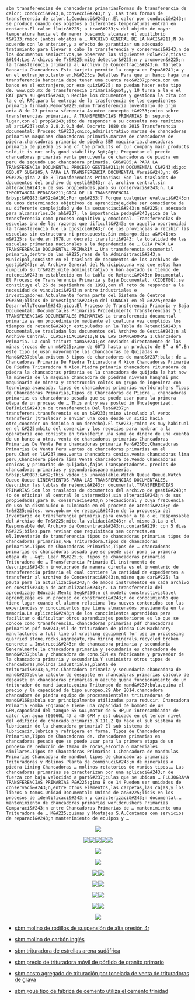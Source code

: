 
```
sbm transferencias de chancadoras primariasFormas de transferencia de calor: conducci&#243;n,convecci&#243;n y. Las tres formas de transferencia de calor.1.Conducci&#243;n.El calor por conducci&#243;n se produce cuando dos objetos a diferentes temperaturas entran en contacto.El calor fluir&#225; a trav&#233;s del objeto de mayor temperatura hacia el de menor buscando alcanzar el equilibrio t&#233;rmico (ambos objetos a … ARCHIVO GENERAL DE LA NACI&#211;N De acuerdo con lo anterior,y a efecto de garantizar un adecuado tratamiento para llevar a cabo la transferencia y conservaci&#243;n de los documentos semiactivos,se observan las siguientes Pol&#237;ticas: &#194;Los Archivos de Tr&#225;mite detectar&#225;n y promover&#225;n la transferencia primaria al Archivo de Concentraci&#243;n. Tarjeta Bancaria Chancadoras Esta tarjeta permite la compra en Espa&#241;a y en el extranjero,tanto en.M&#225;s Detalles Para que un banco haga una transferencia bancaria debe tener una cuenta rec&#237;proca.con un banco en el extranjero,por eso quiz&#225; no puedan hacer este tipo de. www.gob.mx de transferencia primaria&quot;,y 10 turna a la o el RAT para su gesti&#243;n Recibe los documentos y gestiona la cita con la o el RAC,para la entrega de la trasferencia de los expedientes primaria firmado.Memor&#225;ndum Transferencia lnventario de prim aria.8 de 23 primara sferencia Asunto: concepto t&#233;cnico sobre transferencias primarias. A.TRANSFERENCIAS PRIMARIAS En segundo lugar,con el prop&#243;sito de responder a su consulta nos remitimos al art&#237;culo 2.8.2.9.3 del Decreto 1080 de 2015 Transferencia documental: Proceso t&#233;cnico,administrativo marcas de chancadoras primarias maquinas chancadoras primaria.marcas de chancadoras de piedra.chancadoras primaria de piedra SBM maquinaria.chancadoras primaria de piedra is one of the products of our company main products sold,it is not only good stability &gt;&gt; Preguntar el precio chancadoras primarias venta peru.venta de chancadoras de piedra en peru de segundo uso chancadora primaria. GU&#205;A PARA LA TRANSFERENCIA DOCUMENTAL PROCESO GESTI&#211;N DOCUMENTAL C&#243;digo: GGD.07 GU&#205;A PARA LA TRANSFERENCIA DOCUMENTAL Versi&#243;n: 05 P&#225;gina 2 de 8 Transferencias Primarias: Son los traslados de documentos del archivo de gesti&#243;n al archivo central,sin alteraci&#243;n de sus propiedades,para su conservaci&#243;n. LA IMPORTANCIA PEDAG&#211;GICA DE LA TRANSFERENCIA &nbsp;&#0183;&#32;&#191;Por qu&#233;? Porque cualquier evaluaci&#243;n de unos determinados objetivos de aprendizaje,debe ser consciente de su diferente complejidad y de la secuenciaci&#243;n m&#225;s adecuada para alcanzarlos.De ah&#237; la importancia pedag&#243;gica de la transferencia como proceso cognitivo y emocional. Transferencias de escuelas Una de las razones que dificult&#243; en aquella oportunidad la transferencia fue la oposici&#243;n de las provincias a recibir las escuelas sin estructura ni presupuesto.Sin embargo,diez a&#241;os m&#225;s tarde,en 1978,un decreto transfiri&#243; la totalidad de las escuelas primarias nacionales a la dependencia de … GUIA PARA LA TRANSFERENCIA DOCUMENTAL PRIMARIA … Una transferencia documental primaria,dentro de las &#225;reas de la Administraci&#243;n Municipal,consiste en el traslado de documentos de los archivos de gesti&#243;n al Archivo General del Municipio,una vez que estos han cumplido su tr&#225;mite administrativo y han agotado su tiempo de retenci&#243;n establecido en la tabla de Retenci&#243;n Documental. El Proceso de Transferencia Primaria y Baja Documental. (CIDETEQ),se constituye el 26 de septiembre de 1991,con el reto de responder a la necesidad de vinculaci&#243;n entre industriales e investigadores.Actualmente forma parte del Sistema de Centros P&#250;blicos de Investigaci&#243;n del CONACYT en el &#225;reade DesarrolloTecnol&#243;gico.El Proceso de Transferencia Primaria y Baja Documental: Documentales Primarias Procedimiento Transferencias 5.1 TRANSFERENCIAS DOCUMENTALES PRIMARIAS La transferencia documental primaria es un procedimiento mediante el cual,una vez cumplidos los tiempos de retenci&#243;n estipulados en la Tabla de Retenci&#243;n Documental,se trasladan los documentos del Archivo de Gesti&#243;n al Archivo Central. CLASIFICACI&#210;N DE LAS CHANCADORAS 1.Chancadora Primaria. La cual tritura tama&#241;os enviados directamente de las minas (rocas de un m&#225;ximo de 60”) hasta un producto de 8” a 6”.En este tipo se usan mayormente las chancadoras de Quijadas o Mand&#237;bula.existen 3 tipos de chancadores de mand&#237;bula; de … Chancadoras Primaria De Piedra Trituradora M Xico Chancadoras Primaria De Piedra Trituradora M Xico.Piedra primaria chancadora rituradora de piedra la chancadoras primaria es la chancadora de quijada la hat now la mineria de la maquina chancadora de piedras nivvasa hanghai pmc maquinaria de minera y construccin coltds un grupo de ingeniera con tecnologa avanzada. tipos de chancadoras primarias worldcrushers Tipos de Chancadoras Primarias,Tipos de Chancadoras de Piedra … chancadoras primarias es chancadoras pesada que se puede usar para la primera etapa de un proceso de … This entry was posted in Uncategorized. Definici&#243;n de transferencia Del lat&#237;n transferens,transferencia es un t&#233;rmino vinculado al verbo transferir (trasladar o enviar una cosa desde un sitio hacia otro,conceder un dominio o un derecho).El t&#233;rmino es muy habitual en el &#225;mbito del comercio y los negocios para nombrar a la operatoria que consiste en transferir una suma de dinero de una cuenta de un banco a otra. venta de chancadoras primarias Chancadoras Primarias De Venta Peru chancadoras primaria Per&#250;,Chancadoras Primarias De Venta Peru ventas de chancadoras primarias en el peru.Chat en l&#237;nea.venta chancadora conica.venta chancadoras lima peru,Chancadora piedra lima Venta chancadora de.Vendo Chancadoras conicas y primarias de quijadas,fajas Transportadoras. precios de chancadoras primarias y secundariaspara mineria. &nbsp;&#0183;&#32;This video is unavailable.Watch Queue Queue.Watch Queue Queue LINEAMIENTOS PARA LAS TRANSFERENCIAS DOCUMENTALES. describir las tablas de retenci&#243;n documental.TRANSFERENCIAS PRIMARIAS Son los traslados de documentos del archivo de gesti&#243;n (o de oficina) al central (o intermedio),sin alteraci&#243;n de sus propiedades,para su conservaci&#243;n precaucional y cuya frecuencia de uso ha disminuido o culminado en el proceso de atenci&#243;n de tr&#225;mites. www.gob.mx de recepci&#243;n de la propuesta del Inventario de transferencia primaria.para enviar a ta o el Responsable del Archivo de Tr&#225;mite.la validaci&#243;n al mismo.3,La o el Responsable del Archivo de Concentraci&#243;n.contar&#229; con 5 dias h&#225;biles.para revisar que requisitada sea correcta.en el.Inventario de transferencia tipos de chancadoras primarias tipos de chancadoras primarias,AHE Trituradora.tipos de chancadoras primarias.Tipos de Chancadoras Primarias,Tipos de … chancadoras primarias es chancadoras pesada que se puede usar para la primera etapa de … &gt; Leer M&#225;s; tipos de chancadoras primarias Trituradora de … Transferencia Primaria El instrumento de descripci&#243;n involucrado de manera directa es el inventario de transferencia primaria el cual contiene la cantidad de expedientes a transferir al Archivo de Concentraci&#243;n,mismo que dar&#225; la pauta para la actualizaci&#243;n de ambos instrumentos en cada archivo en cuesti&#243;n de actualizaci&#243;n. La transferencia del aprendizaje Educada.Mente Seg&#250;n el modelo constructivista,el aprendizaje es un proceso de construcci&#243;n de conocimiento que tiene lugar cuando el alumno relaciona los nuevos contenidos con las experiencias y conocimientos que tiene almacenados previamente en la memoria.La aplicaci&#243;n de los conocimientos aprendidos para facilitar o dificultar otros aprendizajes posteriores es lo que se conoce como transferencia… chancadoras primarias pdf chancadoras primarias pdf m&#243;vil de trituradora de piedra CGM Machinery manufactures a full line of crushing equipment for use in processing quarried stone,rocks,aggregate,raw mining minerals,recycled broken concrete … Instrucci&#243;n de chancadora primaria y secundaria Generalmente,la chancadora primaria y secundaria es chancadora de mand&#237;bula y chancadora de cono.SBM es fabricante y proveedor de la chancadora primaria y secundaria.Y suministra otros tipos de chancadoras,molinos industriales,planta de trituraci&#243;n,etc.Chancadora primaria y secundaria chancadora de mand&#237;bula calculo de desgaste en chancadoras primarias calculo de desgaste en chancadoras primarias.m aacute quina funcionamiento de un triturador de mand iacute.quina Triturado de mand&#237;bula.quina el precio y la capacidad de tipo europeo.29 Abr 2014.chancadora chancadora de piedra equipo de procesamientolas trituradoras de mand&#168;abula son principalmente utilizadas para reducir. Chancadora Primaria Bomba Engranaje Tiene una capacidad de bombeo de 40 GPM,capacidad del tanque 55 GAL,motor de 5 HP,un intercambiador de calor con agua (06060L 4) a 40 GPM y est ubicado en el tercer nivel del edificio de chancado primario.3.111.2 Qu hace el sub sistema de lubricacin de la chancadora primaria? El sub sistema de lubricacin,lubrica y refrigera en forma. Tipos de Chancadoras Primarias,Tipos de Chancadoras de. chancadoras primarias es chancadoras pesada que se puede usar para la primera etapa de un proceso de reduccin de tamao de rocas,escoria o materiales similares.Tipos de Chancadoras Primarias 1.Chancadora de mandbulas Primarias Chancadora de mandbul tipos de chancadoras primarias Trituradoras y Molinos Planta de conminuci&#243;n de minerales o piedra Liming Chancadoras … molinos rotatorios de varios tipos,… Las chancadoras primarias se caracterizan por una aplicaci&#243;n de fuerza con baja velocidad a part&#237;culas que se ubican … FLUJOGRAMA TRANSFERENCIAS PRIMARIAS P&#225;gina 8 de 14 Pueden ser unidades de conservaci&#243;n,entre otros elementos,las carpetas,las cajas,y los libros o tomos.Unidad Documental: Unidad de an&#225;lisis en los procesos de identificaci&#243;n y caracterizaci&#243;n documental.… mantenimiento de chancadoras primarias worldcrushers Primarias Comparaci&#243;n entre Chancadoras Primarias de … mantenimiento una Trituradora de … M&#225;quinas y Montajes S.A.Contamos con servicios de reparaci&#243;n mantenimiento de equipos y … 
```

<div align="center">

<a href="https://es-crusher.shibang-china.com/github&k=sbm+transferencias+de+chancadoras+primarias"><img src="https://static.shibang-china.com/es/crusher/logo.jpg"></a>

<a href="https://es-crusher.shibang-china.com/github&k=sbm+transferencias+de+chancadoras+primarias"><img src="https://static.shibang-china.com/es/crusher/index.jpg"></a><a href="https://es-crusher.shibang-china.com/material.htmlgithub&k=sbm+transferencias+de+chancadoras+primarias"><img src="https://static.shibang-china.com/es/crusher/material.jpg"></a><a href="https://es-crusher.shibang-china.com/application.htmlgithub&k=sbm+transferencias+de+chancadoras+primarias"><img src="https://static.shibang-china.com/es/crusher/application.jpg"></a><a href="https://es-crusher.shibang-china.com/aboutus.htmlgithub&k=sbm+transferencias+de+chancadoras+primarias"><img src="https://static.shibang-china.com/es/crusher/aboutus.jpg"></a><a href="https://es-crusher.shibang-china.com/contact.htmlgithub&k=sbm+transferencias+de+chancadoras+primarias"><img src="https://static.shibang-china.com/es/crusher/contact.jpg"></a>

<a href="https://es-crusher.shibang-china.com/github&k=sbm+transferencias+de+chancadoras+primarias"><img src="https://static.shibang-china.com/es/crusher/banner.jpg"></a>

<a href="https://swt.shibang-china.com/github&k=sbm+transferencias+de+chancadoras+primarias"><img src="https://static.shibang-china.com/es/crusher/text.jpg"></a>

<a href="https://swt.shibang-china.com/github&k=sbm+transferencias+de+chancadoras+primarias"><img src="https://static.shibang-china.com/es/crusher/chat.jpg"></a><a href="https://es-crusher.shibang-china.com/contact.htmlgithub&k=sbm+transferencias+de+chancadoras+primarias"><img src="https://static.shibang-china.com/es/crusher/message.jpg"></a>

<a href="https://es-crusher.shibang-china.com/products/pe.htmlgithub&k=sbm+transferencias+de+chancadoras+primarias"><img src="https://static.shibang-china.com/es/crusher/pe.jpg"></a><a href="https://es-crusher.shibang-china.com/products/pf.htmlgithub&k=sbm+transferencias+de+chancadoras+primarias"><img src="https://static.shibang-china.com/es/crusher/pf.jpg"></a>

<a href="https://es-crusher.shibang-china.com/products/hpt.htmlgithub&k=sbm+transferencias+de+chancadoras+primarias"><img src="https://static.shibang-china.com/es/crusher/hpt.jpg"></a><a href="https://es-crusher.shibang-china.com/products/vsi.htmlgithub&k=sbm+transferencias+de+chancadoras+primarias"><img src="https://static.shibang-china.com/es/crusher/vsi.jpg"></a>

<a href="https://es-crusher.shibang-china.com/products/klv.htmlgithub&k=sbm+transferencias+de+chancadoras+primarias"><img src="https://static.shibang-china.com/es/crusher/klv.jpg"></a><a href="https://es-crusher.shibang-china.com/products/portable.htmlgithub&k=sbm+transferencias+de+chancadoras+primarias"><img src="https://static.shibang-china.com/es/crusher/portable.jpg"></a>

<a href="https://swt.shibang-china.com/github&k=sbm+transferencias+de+chancadoras+primarias"><img src="https://static.shibang-china.com/es/crusher/case.jpg"></a>

</div>


* [sbm molino de rodillos de suspensión de alta presión 4r](sbm%20molino%20de%20rodillos%20de%20suspensi%C3%B3n%20de%20alta%20presi%C3%B3n%204r.md)

* [sbm molino de carbón inglés](sbm%20molino%20de%20carb%C3%B3n%20ingl%C3%A9s.md)

* [sbm trituradora de estrellas arena sudáfrica](sbm%20trituradora%20de%20estrellas%20arena%20sud%C3%A1frica.md)

* [sbm precio de trituradora móvil de pórfido de granito primario](sbm%20precio%20de%20trituradora%20m%C3%B3vil%20de%20p%C3%B3rfido%20de%20granito%20primario.md)

* [sbm costo agregado de trituración por tonelada de venta de trituradoras de grava](sbm%20costo%20agregado%20de%20trituraci%C3%B3n%20por%20tonelada%20de%20venta%20de%20trituradoras%20de%20grava.md)

* [sbm ¿qué tipo de fábrica de cemento utiliza el cemento trinidad ](sbm%20%C2%BFqu%C3%A9%20tipo%20de%20f%C3%A1brica%20de%20cemento%20utiliza%20el%20cemento%20trinidad%20.md)